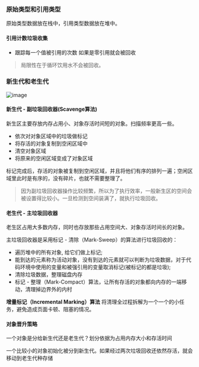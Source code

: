 ### 原始类型和引用类型
原始类型数据放在栈中，引用类型数据放在堆中。

#### 引用计数垃圾收集
- 跟踪每一个值被引用的次数
如果是零引用就会被回收

> 局限性在于循环饮用水不会被回收。

### 新生代和老生代
![image](https://user-images.githubusercontent.com/32665965/127345760-8cb58cbc-53ff-4522-be8e-c2000a943174.png)

#### 新生代 - 副垃圾回收器(Scavenge算法)
新生区主要存放内存占用小、对象存活时间短的对象。扫描频率更高一些。
- 依次对对象区域中的垃圾做标记
- 将存活的对象复制到空闲区域中
- 清空对象区域
- 将原来的空闲区域变成了对象区域

标记完成后，存活的对象被复制到空闲区域，并且将他们有序的排列一遍；空闲区域里此时是有序的，没有碎片，也就不需要整理了。

> 因为副垃圾回收器操作比较频繁，所以为了执行效率，一般新生区的空间会被设置得比较小。一旦检测到空间装满了，就执行垃圾回收。

#### 老生代 - 主垃圾回收器
老生区占用大多数内存，同时也存放那些占用空间大、对象存活时间长的对象。

主垃圾回收器是采用标记 - 清除（Mark-Sweep）的算法进行垃圾回收的：
- 遍历堆中的所有对象, 给它们做上标记;
- 能到达的元素称为活动对象，没有到达的元素就可以判断为垃圾数据，对于代码环境中使用的变量和被强引用的变量取消标记(被标记的都是垃圾);
- 清除垃圾数据，整理磁盘内存
- 标记 - 整理（Mark-Compact）算法，让所有存活的对象都向内存的一端移动，清理掉边界外的内村

**增量标记（Incremental Marking）算法**
将清理全过程拆解为一个一个的小任务，避免造成页面卡顿、阻塞的情况。

#### 对象晋升策略
一个对象是分给新生代还是老生代？划分依据为占用内存大小和存活时间

一个比较小的对象初始化被分到新生代。如果经过两次垃圾回收还依然存活，就会移动到老生代种存储
